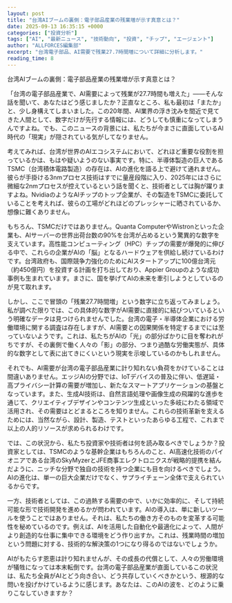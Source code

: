 ```yaml
---
layout: post
title: "台湾AIブームの裏側：電子部品産業の残業増が示す真意とは？"
date: 2025-09-13 16:35:15 +0000
categories: ["投資分析"]
tags: ["AI", "最新ニュース", "技術動向", "投資", "チップ", "エージェント"]
author: "ALLFORCES編集部"
excerpt: "台湾電子部品、AI需要で残業27.7時間増について詳細に分析します。"
reading_time: 8
---
```


台湾AIブームの裏側：電子部品産業の残業増が示す真意とは？

「台湾の電子部品産業で、AI需要によって残業が27.7時間も増えた」――そんな話を聞いて、あなたはどう感じましたか？正直なところ、私も最初は「またか」と、少し身構えてしまいました。この20年間、AI業界の浮き沈みを間近で見てきた人間として、数字だけが先行する情報には、どうしても慎重になってしまうんですよね。でも、このニュースの背景には、私たちが今まさに直面しているAI時代の「現実」が隠されている気がしてなりません。

考えてみれば、台湾が世界のAIエコシステムにおいて、どれほど重要な役割を担っているかは、もはや疑いようのない事実です。特に、半導体製造の巨人であるTSMC（台湾積体電路製造）の存在は、AIの進化を語る上で避けて通れません。彼らが手掛ける3nmプロセス技術はすでに量産段階に入り、2025年にはさらに微細な2nmプロセスが控えているという話を聞くと、技術者としては胸が躍りますよね。NvidiaのようなAIチップのトップ企業が、その製造をTSMCに委託していることを考えれば、彼らの工場がどれほどのプレッシャーに晒されているか、想像に難くありません。

もちろん、TSMCだけではありません。Quanta ComputerやWistronといった企業も、AIサーバーの世界出荷台数の90%を台湾が占めるという驚異的な数字を支えています。高性能コンピューティング（HPC）チップの需要が爆発的に伸びる中で、これらの企業がAIの「脳」となるハードウェアを供給し続けているわけです。台湾政府も、国際競争力強化のためにAIスタートアップに100億台湾元（約450億円）を投資する計画を打ち出しており、Appier Groupのような成功事例も生まれています。まさに、国を挙げてAIの未来を牽引しようとしているのが見て取れます。

しかし、ここで冒頭の「残業27.7時間増」という数字に立ち返ってみましょう。私が調べた限りでは、この具体的な数字がAI需要に直接的に結びついているという明確なデータは見つけられませんでした。台湾の電子・半導体企業における労働環境に関する調査は存在しますが、AI需要との因果関係を特定するまでには至っていないようです。これは、私たちがAIの「光」の部分ばかりに目を奪われがちですが、その裏側で働く人々の「影」の部分、つまり過酷な労働実態が、具体的な数字として表に出てきにくいという現実を示唆しているのかもしれません。

それでも、AI需要が台湾の電子部品産業に計り知れない負荷をかけていることは間違いありません。エッジAIの分野では、IoTデバイスの普及に伴い、低遅延・高プライバシー計算の需要が増加し、新たなスマートアプリケーションの基盤となっています。また、生成AI技術は、自然言語処理や画像生成の飛躍的な進歩を通じて、クリエイティブデザインやコンテンツ生成といった多岐にわたる領域で活用され、その需要はとどまるところを知りません。これらの技術革新を支えるためには、当然ながら、設計、製造、テストといったあらゆる工程で、これまで以上の人的リソースが求められるわけです。

では、この状況から、私たち投資家や技術者は何を読み取るべきでしょうか？投資家としては、TSMCのような基幹企業はもちろんのこと、AI高速化技術のパイオニアである台湾のSkyMyzerとJFE商事エレクトロニクスが戦略的提携を結んだように、ニッチな分野で独自の技術を持つ企業にも目を向けるべきでしょう。AIの進化は、単一の巨大企業だけでなく、サプライチェーン全体で支えられているからです。

一方、技術者としては、この過熱する需要の中で、いかに効率的に、そして持続可能な形で技術開発を進めるかが問われています。AIの導入は、単に新しいツールを使うことではありません。それは、私たちの働き方そのものを変革する可能性を秘めているのです。例えば、AIを活用した自動化や最適化によって、人間がより創造的な仕事に集中できる環境をどう作り出すか。これは、残業時間の増加という問題に対する、技術的な解決策の1つになり得るのではないでしょうか。

AIがもたらす恩恵は計り知れませんが、その成長の代償として、人々の労働環境が犠牲になっては本末転倒です。台湾の電子部品産業が直面しているこの状況は、私たち全員がAIとどう向き合い、どう共存していくべきかという、根源的な問いを投げかけているように感じます。あなたは、このAIの波を、どのように乗りこなしていきますか？

